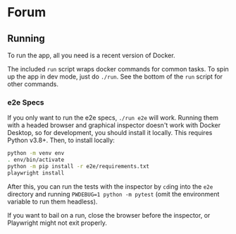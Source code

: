 # Forum

## Running

To run the app, all you need is a recent version of Docker.

The included `run` script wraps docker commands for common tasks. To
spin up the app in dev mode, just do `./run`. See the bottom of the
`run` script for other commands.

### e2e Specs

If you only want to run the e2e specs, `./run e2e` will work. Running
them with a headed browser and graphical inspector doesn't work with
Docker Desktop, so for development, you should install it
locally. This requires Python v3.8+. Then, to install locally:

```sh
python -m venv env
. env/bin/activate
python -m pip install -r e2e/requirements.txt
playwright install
```

After this, you can run the tests with the inspector by `cd`ing into
the `e2e` directory and running `PWDEBUG=1 python -m pytest` (omit the
environment variable to run them headless).

If you want to bail on a run, close the browser before the inspector,
or Playwright might not exit properly.
